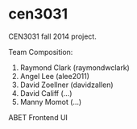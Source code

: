 cen3031
=======

CEN3031 fall 2014 project.

Team Composition:

1. Raymond Clark (raymondwclark)
2. Angel Lee (alee2011)
3. David Zoellner (davidzallen)
4. David Califf (…)
5. Manny Momot (…)

ABET Frontend UI
